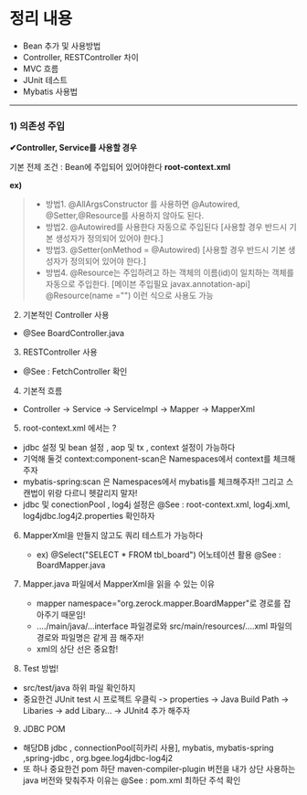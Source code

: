 <h1> 정리 내용 </h1>

- Bean 추가 및 사용방법
- Controller, RESTController 차이
- MVC 흐름
- JUnit 테스트
- Mybatis 사용법

<hr/>

<h3>1) 의존성 주입</h3>
<p><b>✔Controller, Service를 사용할 경우</b></p>
<p> 기본 전제 조건 : Bean에 주입되어 있어야한다 <b>root-context.xml</b> </p>
<strong> ex) </strong> 

>* 방법1. @AllArgsConstructor 를 사용하면 @Autowired, @Setter,@Resource를 사용하지 않아도 된다.
>* 방법2. @Autowired를 사용한다 자동으로 주입된다 [사용할 경우 반드시 기본 생성자가 정의되어 있어야 한다.]
>* 방법3. @Setter(onMethod = @Autowired) [사용할 경우 반드시 기본 생성자가 정의되어 있어야 한다.]
>* 방법4. @Resource는 주입하려고 하는 객체의 이름(id)이 일치하는 객체를 자동으로 주입한다. 
>            [메이븐 주입필요 javax.annotation-api] @Resource(name ="") 이런 식으로 사용도 가능


2) 기본적인 Controller 사용 
  * @See BoardController.java
  
  
3) RESTController 사용
  * @See : FetchController 확인
  

4) 기본적 흐름
  * Controller -> Service -> ServiceImpl -> Mapper -> MapperXml
  

5) root-context.xml 에서는 ?
  - jdbc 설정 및 bean 설정 , aop 및 tx , context 설정이 가능하다
  - 기억해 둘것 context:component-scan은 Namespaces에서 context를 체크해주자
  - mybatis-spring:scan 은 Namespaces에서 mybatis를 체크해주자!! 그리고 스캔법이 위랑 다르니 헷갈리지 말자!
  - jdbc 및 conectionPool , log4j 설정은 @See : root-context.xml, log4j.xml,  log4jdbc.log4j2.properties 확인하자
  

6) MapperXml을 만들지 않고도 쿼리 테스트가 가능하다  
   - ex) @Select("SELECT * FROM tbl_board") 어노테이션 활용 
   @See : BoardMapper.java
   

7) Mapper.java 파일에서 MapperXml을 읽을 수 있는 이유
   - mapper namespace="org.zerock.mapper.BoardMapper"로 경로를 잡아주기 때문임!
   - ..../main/java/...interface 파일경로와  src/main/resources/....xml 파일의 경로와 파일명은 같게 끔 해주자!   
   - xml의 상단 선은 중요함! 
  	 <!DOCTYPE mapper PUBLIC "-//mybatis.org//DTD Mapper 3.0//EN"
	  "http://mybatis.org/dtd/mybatis-3-mapper.dtd">        
	  

8) Test 방법! 
  -	src/test/java 하위 파일 확인하지
  - 중요한건 JUnit test 시 프로젝트 우클릭 -> properties -> Java Build Path 
  	-> Libaries -> add Libary... -> JUnit4 추가 해주자 
  	

9) JDBC POM
  - 해당DB jdbc , connectionPool[히카리 사용],  mybatis, mybatis-spring  	,spring-jdbc , org.bgee.log4jdbc-log4j2
  - 또 하나 중요한건 pom 하단 maven-compiler-plugin 버전을 내가 상단 사용하는 java 버전와 맞춰주자 이유는 @See : pom.xml 최하단 주석 확인
